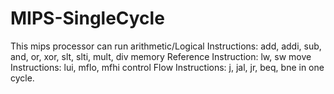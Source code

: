 # MIPS-SingleCycle
This mips processor can run arithmetic/Logical Instructions: add, addi, sub, and, or, xor, slt, slti, mult, div memory Reference Instruction: lw, sw move Instructions: lui, mflo, mfhi control Flow Instructions: j, jal, jr, beq, bne in one cycle.
